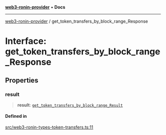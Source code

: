 [**web3-ronin-provider**](../README.md) • **Docs**

***

[web3-ronin-provider](../globals.md) / get\_token\_transfers\_by\_block\_range\_Response

# Interface: get\_token\_transfers\_by\_block\_range\_Response

## Properties

### result

> **result**: [`get_token_transfers_by_block_range_Result`](get_token_transfers_by_block_range_Result.md)

#### Defined in

[src/web3-ronin-types-token-transfers.ts:11](https://github.com/chuacw/web3-ronin-provider/blob/5e9462adf1edb8f1f7982dc5f4e5bd7094a4d6eb/src/web3-ronin-types-token-transfers.ts#L11)
